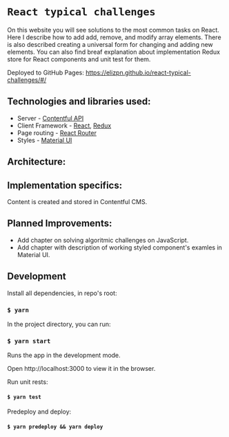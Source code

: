 # `React typical challenges`

On this website you will see solutions to the most common tasks on React. Here I describe how to add add, remove, and modify array elements. There is also described creating a universal form for changing and adding new elements.
You can also find breaf explanation about implementation Redux store for React components and unit test for them.

Deployed to GitHub Pages: https://elizpn.github.io/react-typical-challenges/#/


## Technologies and libraries used: 

-  Server - [Contentful API](https://www.contentful.com/)
-  Client Framework - [React](https://reactjs.org), [Redux](https://redux.js.org)
-  Page routing - [React Router](https://reactrouter.com/)
-  Styles - [Material UI](https://mui.com/) 

## Architecture: 



## Implementation specifics:
Content is created and stored in Contentful CMS.



## Planned Improvements: 
- Add chapter on solving algoritmic challenges on JavaScript.
- Add chapter with description of working styled component's examles in Material UI.


## Development

Install all dependencies, in repo's root:

### `$ yarn`

In the project directory, you can run:

### `$ yarn start`

Runs the app in the development mode.

Open http://localhost:3000 to view it in the browser.

Run unit rests:

#### `$ yarn test`

Predeploy and deploy:

#### `$ yarn predeploy && yarn deploy`
